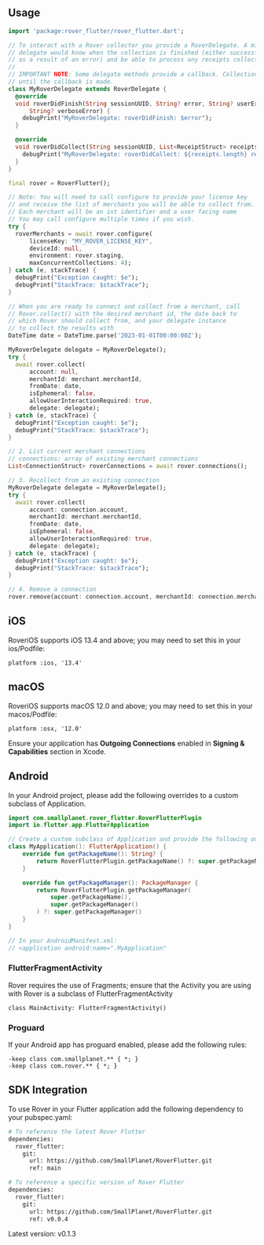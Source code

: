 ## Usage

```dart
import 'package:rover_flutter/rover_flutter.dart';

// To interact with a Rover collector you provide a RoverDelegate. A minimal
// delegate would know when the collection is finished (either successfully or
// as a result of an error) and be able to process any receipts collected.
//
// IMPORTANT NOTE: Some delegate methods provide a callback. Collection will not continue
// until the callback is made.
class MyRoverDelegate extends RoverDelegate {
  @override
  void roverDidFinish(String sessionUUID, String? error, String? userError,
      String? verboseError) {
    debugPrint("MyRoverDelegate: roverDidFinish: $error");
  }

  @override
  void roverDidCollect(String sessionUUID, List<ReceiptStruct> receipts) {
    debugPrint("MyRoverDelegate: roverDidCollect: ${receipts.length} receipts");
  }
}
```

```dart
final rover = RoverFlutter();

// Note: You will need to call configure to provide your license key
// and receive the list of merchants you will be able to collect from.
// Each merchant will be an int identifier and a user facing name
// You may call configure multiple times if you wish.
try {
  roverMerchants = await rover.configure(
      licenseKey: "MY_ROVER_LICENSE_KEY",
      deviceId: null,
      environment: rover.staging,
      maxConcurrentCollections: 4);
} catch (e, stackTrace) {
  debugPrint("Exception caught: $e");
  debugPrint("StackTrace: $stackTrace");
}

// When you are ready to connect and collect from a merchant, call 
// Rover.collect() with the desired merchant id, the date back to
// which Rover should collect from, and your delegate instance
// to collect the results with
DateTime date = DateTime.parse('2023-01-01T00:00:00Z');

MyRoverDelegate delegate = MyRoverDelegate();
try {
  await rover.collect(
      account: null,
      merchantId: merchant.merchantId,
      fromDate: date,
      isEphemeral: false,
      allowUserInteractionRequired: true,
      delegate: delegate);
} catch (e, stackTrace) {
  debugPrint("Exception caught: $e");
  debugPrint("StackTrace: $stackTrace");
}

// 2. List current merchant connections
// connections: array of existing merchant connections
List<ConnectionStruct> roverConnections = await rover.connections();

// 3. Recollect from an existing connection
MyRoverDelegate delegate = MyRoverDelegate();
try {
  await rover.collect(
      account: connection.account,
      merchantId: merchant.merchantId,
      fromDate: date,
      isEphemeral: false,
      allowUserInteractionRequired: true,
      delegate: delegate);
} catch (e, stackTrace) {
  debugPrint("Exception caught: $e");
  debugPrint("StackTrace: $stackTrace");
}

// 4. Remove a connection
rover.remove(account: connection.account, merchantId: connection.merchantId);


```

## iOS

RoveriOS supports iOS 13.4 and above; you may need to set this in your ios/Podfile:

```
platform :ios, '13.4'
```

## macOS

RoveriOS supports macOS 12.0 and above; you may need to set this in your macos/Podfile:

```
platform :osx, '12.0'
```

Ensure your application has **Outgoing Connections** enabled in **Signing & Capabilities** section in Xcode.

## Android

In your Android project, please add the following overrides to a custom subclass of Application.

```kotlin
import com.smallplanet.rover_flutter.RoverFlutterPlugin
import io.flutter.app.FlutterApplication

// Create a custom subclass of Application and provide the following overrides
class MyApplication(): FlutterApplication() {
    override fun getPackageName(): String? {
        return RoverFlutterPlugin.getPackageName() ?: super.getPackageName()
    }

    override fun getPackageManager(): PackageManager {
        return RoverFlutterPlugin.getPackageManager(
            super.getPackageName(),
            super.getPackageManager()
        ) ?: super.getPackageManager()
    }
}

// In your AndroidManifest.xml:
// <application android:name=".MyApplication"
```

### FlutterFragmentActivity

Rover requires the use of Fragments; ensure that the Activity you are using with Rover is a subclass of FlutterFragmentActivity

```
class MainActivity: FlutterFragmentActivity()
```

### Proguard

If your Android app has proguard enabled, please add the following rules:

```
-keep class com.smallplanet.** { *; }
-keep class com.rover.** { *; }
```

## SDK Integration

To use Rover in your Flutter application add the following dependency to your pubspec.yaml:

```sh
# To reference the latest Rover Flutter
dependencies:
  rover_flutter:
    git:
      url: https://github.com/SmallPlanet/RoverFlutter.git
      ref: main

# To reference a specific version of Rover Flutter
dependencies:
  rover_flutter:
    git:
      url: https://github.com/SmallPlanet/RoverFlutter.git
      ref: v0.0.4
```



Latest version: v0.1.3
